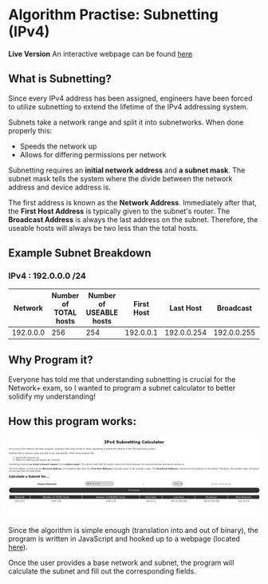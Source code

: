 # Algorithm Practise: Subnetting (IPv4)

__Live Version__ An interactive webpage can be found [here](https://de-mark.github.io/algorithms_subnetting/)

## What is Subnetting?

Since every IPv4 address has been assigned, engineers have been forced to utilize subnetting to extend the lifetime of the IPv4 addressing system.

Subnets take a network range and split it into subnetworks. When done properly this:

- Speeds the network up
- Allows for differing permissions per network

Subnetting requires an **initial network address** and **a subnet mask**. The subnet mask tells the system where the divide between the network address and device address is.

The first address is known as the **Network Address**. Immediately after that, the **First Host Address** is typically given to the subnet's router. The **Broadcast Address** is always the last address on the subnet. Therefore, the useable hosts will always be two less than the total hosts.

## Example Subnet Breakdown

### IPv4 : 192.0.0.0 /24

<table>
            <thead>
                <tr>
                    <th>
                        Network
                    </th>
                    <th>
                        Number of TOTAL hosts
                    </th>
                    <th>
                        Number of USEABLE hosts
                    </th>
                    <th>
                        First Host
                    </th>
                    <th>
                        Last Host
                    </th>
                    <th>
                        Broadcast
                    </th>
                    <th>
                        Next Network
                    </th>
                </tr>
            </thead>
            <tbody>
                <tr>
                    <td id="cell_network">
                        192.0.0.0
                    </td>
                    <td id="cell_totalhosts">
                        256
                    </td>
                    <td id="cell_numhosts">
                        254
                    </td>
                    <td id="cell_firsthost">
                        192.0.0.1
                    </td>
                    <td id="cell_lasthost">
                        192.0.0.254
                    </td>
                    <td id="cell_broadcast">
                        192.0.0.255
                    </td>
                    <td id="cell_nextnet">
                        192.0.1.0
                    </td>
                </tr>
            </tbody>
        </table>

## Why Program it?

Everyone has told me that understanding subnetting is crucial for the Network+ exam, so I wanted to program a subnet calculator to better solidify my understanding!

## How this program works:

![Live webpage displaying the transformation of a Network Address and Mask to a Subnet](./screenshots/subnetting-example.png)

Since the algorithm is simple enough (translation into and out of binary), the program is written in JavaScript and hooked up to a webpage (located [here](https://de-mark.github.io/algorithms_subnetting/)).

Once the user provides a base network and subnet, the program will calculate the subnet and fill out the corresponding fields.